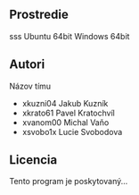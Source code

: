 Prostredie
---------
sss
Ubuntu 64bit
Windows 64bit

Autori
------

Názov tímu
- xkuzni04 Jakub Kuzník 
- xkrato61 Pavel Kratochvíl 
- xvanom00 Michal Vaňo
- xsvobo1x Lucie Svobodova

Licencia
-------

Tento program je poskytovaný...
